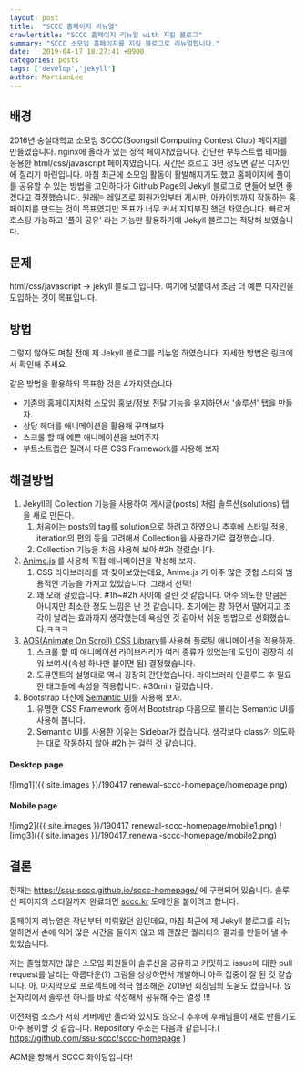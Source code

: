 ```yaml
---
layout: post
title:  "SCCC 홈페이지 리뉴얼"
crawlertitle: "SCCC 홈페이지 리뉴얼 with 지킬 블로그"
summary: "SCCC 소모임 홈페이지를 지킬 블로그로 리뉴얼합니다."
date:   2019-04-17 18:27:41 +0900
categories: posts
tags: ['develop','jekyll']
author: MartianLee
---
```


## 배경
2016년 숭실대학교 소모임 SCCC(Soongsil Computing Contest Club) 페이지를 만들었습니다. nginx에 올라가 있는 정적 페이지였습니다.
간단한 부투스트랩 테마를 응용한 html/css/javascript 페이지였습니다. 시간은 흐르고 3년 정도면 같은 디자인에 질리기 마련입니다.
마침 최근에 소모임 활동이 활발해지기도 했고 홈페이지에 풀이를 공유할 수 있는 방법을 고민하다가 Github Page의 Jekyll 블로그로 만들어 보면 좋겠다고 결정했습니다. 원래는 레일즈로 회원가입부터 게시판, 아카이빙까지 작동하는 홈페이지를 만드는 것이 목표였지만 목표가 너무 커서 지지부진 했던 차였습니다.
빠르게 호스팅 가능하고 '풀이 공유' 라는 기능만 활용하기에 Jekyll 블로그는 적당해 보였습니다.

## 문제
html/css/javascript -> jekyll 블로그 입니다.
여기에 덧붙여서 조금 더 예쁜 디자인을 도입하는 것이 목표입니다.

## 방법
그렇지 않아도 며칠 전에 제 Jekyll 블로그를 리뉴얼 하였습니다. 자세한 방법은 링크에서 확인해 주세요.

같은 방법을 활용하되 목표한 것은 4가지였습니다.
* 기존의 홈페이지처럼 소모임 홍보/정보 전달 기능을 유지하면서 '솔루션' 탭을 만들자.
* 상당 헤더를 애니메이션을 활용해 꾸며보자
* 스크롤 할 때 예쁜 애니메이션을 보여주자
* 부트스트랩은 질려서 다른 CSS Framework를 사용해 보자

## 해결방법
1. Jekyll의 Collection 기능을 사용하여 게시글(posts) 처럼 솔루션(solutions) 탭을 새로 만든다.
   1. 처음에는 posts의 tag를 solution으로 하려고 하였으나 추후에 스타일 적용, iteration의 편의 등을 고려해서 Collection을 사용하기로 결정했습니다.
   2. Collection 기능을 처음 샤용해 보아 #2h 걸렸습니다.
2. [Anime.js](https://animejs.com/) 를 사용해 직접 애니메이션을 작성해 보자.
   1. CSS 라이브러리를 꽤 찾아보았는데요, Anime.js 가 아주 많은 깃헙 스타와 범용적인 기능을 가지고 있었습니다. 그래서 선택!
   2. 꽤 오래 걸렸습니다. #1h~#2h 사이에 걸린 것 같습니다. 아주 의도한 만큼은 아니지만 최소한 정도 느낌은 난 것 같습니다. 초기에는 쾅 하면서 떨어지고 조각이 날리는 효과까지 생각했는데 욕심인 것 같아서 쉬운 방법으로 선회했습니다.ㅋㅋㅋ
3. [AOS(Animate On Scroll) CSS Library](https://michalsnik.github.io/aos/)를 사용해 플로팅 애니메이션을 적용하자.
   1. 스크롤 할 때 애니메이션 라이브러리가 여러 종류가 있었는데 도입이 굉장히 쉬워 보여서(속성 하나만 붙이면 됨) 결정했습니다.
   2. 도큐먼트의 설명대로 역시 굉장히 간단했습니다. 라이브러리 인클루드 후 필요한 태그들에 속성을 적용합니다. #30min 걸렸습니다.
4. Bootstrap 대신에 [Semantic UI](https://semantic-ui.com/)를 사용해 보자.
   1. 유명한 CSS Framework 중에서 Bootstrap 다음으로 불리는 Semantic UI를 사용해 봅니다.
   2. Semantic UI를 사용한 이유는 Sidebar가 컸습니다. 생각보다 class가 의도하는 대로 작동하지 않아 #2h 는 걸린 것 같습니다.

#### Desktop page
![img1]({{ site.images }}/190417_renewal-sccc-homepage/homepage.png)
#### Mobile page
![img2]({{ site.images }}/190417_renewal-sccc-homepage/mobile1.png)
![img3]({{ site.images }}/190417_renewal-sccc-homepage/mobile2.png)

## 결론
현재는 https://ssu-sccc.github.io/sccc-homepage/ 에 구현되어 있습니다. 솔루션 페이지의 스타일까지 완료되면 [sccc.kr](http://sccc.kr) 도메인을 붙이려고 합니다.

홈페이지 리뉴얼은 작년부터 미뤄왔던 일인데요, 마침 최근에 제 Jekyll 블로그를 리뉴얼하면서 손에 익어 많은 시간을 들이지 않고 꽤 괜찮은 퀄리티의 결과를 만들어 낼 수 있었습니다.

저는 졸업했지만 많은 소모임 회원들이 솔루션을 공유하고 커밋하고 issue에 대한 pull request를 날리는 아름다운(?) 그림을 상상하면서 개발하니 아주 집중이 잘 된 것 같습니다. 아. 마지막으로 프로젝트에 적극 협조해준 2019년 회장님의 도움도 컸습니다. 앉은자리에서 솔루션 하나를 바로 작성해서 공유해 주는 열정 !!!

이전처럼 소스가 저희 서버에만 올라와 있지도 않으니 추후에 후배님들이 새로 만들기도 아주 용이할 것 같습니다. Repository 주소는 다음과 같습니다.( https://github.com/ssu-sccc/sccc-homepage )

ACM을 향해서 SCCC 화이팅입니다!


[codeground]: https://www.codeground.org/practice

